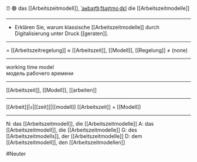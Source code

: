 ⏰ 🟢 das [[Arbeitszeitmodell]], [ˈaʁbaɪ̯t͡sˌt͡saɪ̯tmoˌdɛl](https://youglish.com/pronounce/Arbeitszeitmodell/german)
die [[Arbeitszeitmodelle]]

---

- Erklären Sie, warum klassische [[Arbeitszeitmodelle]] durch Digitalisierung unter Druck [[geraten]].

---

= [[Arbeitszeitregelung]]
≈ [[Arbeitszeit]], [[Modell]], [[Regelung]]
≠ (none)

---

working time model  
модель рабочего времени

---

[[Arbeitszeit]], [[Modell]], [[arbeiten]]

---

[[Arbeit]]|`s`|[[zeit]]|[[modell]]
[[Arbeitszeit]] + [[Modell]]

---

N: das [[Arbeitszeitmodell]], die [[Arbeitszeitmodelle]]
A: das [[Arbeitszeitmodell]], die [[Arbeitszeitmodelle]]
G: des [[Arbeitszeitmodells]], der [[Arbeitszeitmodelle]]
D: dem [[Arbeitszeitmodell]], den [[Arbeitszeitmodellen]]

#Neuter
